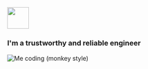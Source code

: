 ## <img src="https://media.giphy.com/media/g0jg6lMcNORSlOv9Zb/giphy.gif"  width="50px" />

### I'm a trustworthy and reliable engineer

<img src="https://media.giphy.com/media/zOvBKUUEERdNm/giphy.gif" alt="Me coding (monkey style)" />
